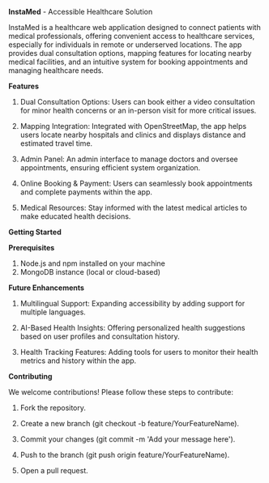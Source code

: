 **InstaMed** - Accessible Healthcare Solution

InstaMed is a healthcare web application designed to connect patients with medical professionals, offering convenient access to healthcare services, especially for individuals in remote or underserved locations. The app provides dual consultation options, mapping features for locating nearby medical facilities, and an intuitive system for booking appointments and managing healthcare needs.

**Features**

1. Dual Consultation Options: Users can book either a video consultation for minor health concerns or an in-person visit for more critical issues.

2. Mapping Integration: Integrated with OpenStreetMap, the app helps users locate nearby hospitals and clinics and displays distance and estimated travel time.

3. Admin Panel: An admin interface to manage doctors and oversee appointments, ensuring efficient system organization.

4. Online Booking & Payment: Users can seamlessly book appointments and complete payments within the app.

5. Medical Resources: Stay informed with the latest medical articles to make educated health decisions.

**Getting Started**

**Prerequisites**

1. Node.js and npm installed on your machine
2. MongoDB instance (local or cloud-based)

**Future Enhancements**

1. Multilingual Support: Expanding accessibility by adding support for multiple languages.

2. AI-Based Health Insights: Offering personalized health suggestions based on user profiles and consultation history.

3. Health Tracking Features: Adding tools for users to monitor their health metrics and history within the app.

**Contributing**

We welcome contributions! Please follow these steps to contribute:

1. Fork the repository.

2. Create a new branch (git checkout -b feature/YourFeatureName).

3. Commit your changes (git commit -m 'Add your message here').

4. Push to the branch (git push origin feature/YourFeatureName).

5. Open a pull request.
